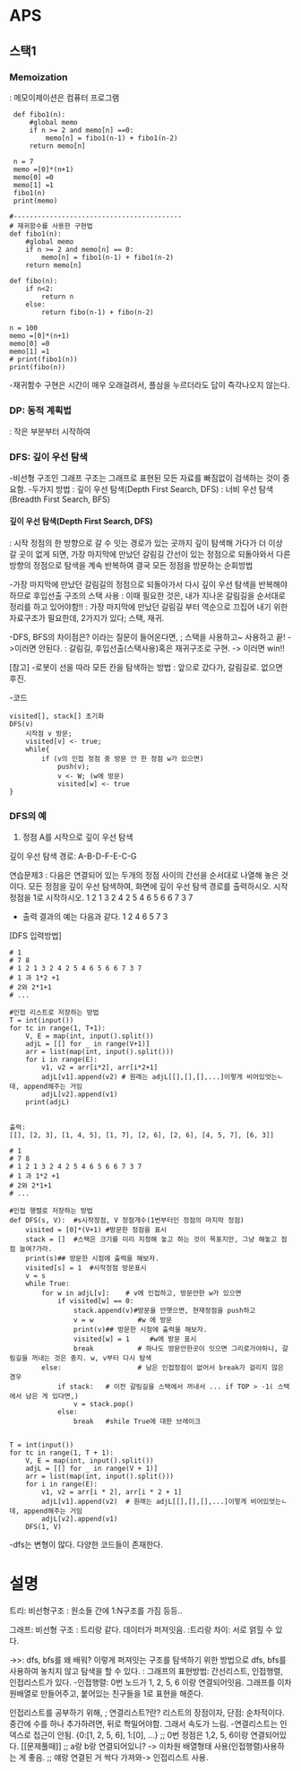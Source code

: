 # APS

## 스택1

### Memoization

: 메모이제이션은 컴퓨터 프로그램

```
 def fibo1(n):
     #global memo
     if n >= 2 and memo[n] ==0:
         memo[n] = fibo1(n-1) + fibo1(n-2)
     return memo[n]

 n = 7
 memo =[0]*(n+1)
 memo[0] =0
 memo[1] =1
 fibo1(n)
 print(memo)

#------------------------------------------
# 재귀함수를 사용한 구현법
def fibo1(n):
    #global memo
    if n >= 2 and memo[n] == 0:
        memo[n] = fibo1(n-1) + fibo1(n-2)
    return memo[n]

def fibo(n):
    if n<2:
        return n
    else:
        return fibo(n-1) + fibo(n-2)

n = 100
memo =[0]*(n+1)
memo[0] =0
memo[1] =1
# print(fibo1(n))
print(fibo(n))
```

-재귀함수 구현은 시간이 매우 오래걸려서, 플삼을 누르더라도 답이 즉각나오지 않는다.

### DP: 동적 계획법

: 작은 부분부터 시작하여

### DFS: 깊이 우선 탐색

-비선형 구조인 그래프 구조는 그래프로 표현된 모든 자료를 빠짐없이 검색하는 것이 중요함. -두가지 방법
: 깊이 우선 탐색(Depth First Search, DFS)
: 너비 우선 탐색(Breadth First Search, BFS)

#### 깊이 우선 탐색(Depth First Search, DFS)

: 시작 정점의 한 방향으로 갈 수 잇는 경로가 있는 곳까지 깊이 탐색해 가다가 더 이상 갈 곳이 없게 되면, 가장 마지막에 만났던 갈림길 간선이 있는 정점으로 되돌아와서 다른 방향의 정점으로 탐색을 계속 반복하여 결국 모든 정점을 방문하는 순회방법

-가장 마지막에 만났던 갈림길의 정점으로 되돌아가서 다시 깊이 우선 탐색을 반복해야 하므로 후입선출 구조의 스택 사용
: 이때 필요한 것은, 내가 지나온 갈림길을 순서대로 정리를 하고 있어야함!!
: 가장 마지막에 만났던 갈림길 부터 역순으로 끄집어 내기 위한 자료구조가 필요한데, 2가지가 있다; 스택, 재귀.

-DFS, BFS의 차이점은? 이라는 질문이 들어온다면,
; 스택을 사용하고~ 사용하고 끝! ->이러면 안된다.
: 갈림길, 후입선출(스택사용)혹은 재귀구조로 구현. -> 이러면 win!!

[참고] -로봇이 선을 따라 모든 칸을 탐색하는 방법
: 앞으로 갔다가, 갈림길로. 없으면 후진.

-코드

```
visited[], stack[] 초기화
DFS(v)
    시작점 v 방문;
    visited[v] <- true;
    while{
        if (v의 인접 정점 중 방문 안 한 정점 w가 있으면)
            push(v);
            v <- W; (w에 방문)
            visited[w] <- true
}
```

### DFS의 예

1. 정점 A를 시작으로 깊이 우선 탐색

깊이 우선 탐색 경로: A-B-D-F-E-C-G

연습문제3
: 다음은 연결되어 있는 두개의 정점 사이의 간선을 순서대로 나열해 놓은 것이다. 모든 정점을 깊이 우선 탐색하여, 화면에 깊이 우선 탐색 경로를 출력하시오. 시작 정점을 1로 시작하시오.
1 2 1 3 2 4 2 5 4 6 5 6 6 7 3 7

- 출력 결과의 예는 다음과 같다.
  1 2 4 6 5 7 3

[DFS 입력방법]

```
# 1
# 7 8
# 1 2 1 3 2 4 2 5 4 6 5 6 6 7 3 7
# 1 과 1*2 +1
# 2와 2*1+1
# ...

#인접 리스트로 저장하는 방법
T = int(input())
for tc in range(1, T+1):
    V, E = map(int, input().split())
    adjL = [[] for _ in range(V+1)]
    arr = list(map(int, input().split()))
    for i in range(E):
        v1, v2 = arr[i*2], arr[i*2+1]
        adjL[v1].append(v2) # 원래는 adjL[[],[],[],...]이렇게 비어있엇는ㄴ데, append해주는 거임
        adjL[v2].append(v1)
    print(adjL)


출력:
[[], [2, 3], [1, 4, 5], [1, 7], [2, 6], [2, 6], [4, 5, 7], [6, 3]]
```

```
# 1
# 7 8
# 1 2 1 3 2 4 2 5 4 6 5 6 6 7 3 7
# 1 과 1*2 +1
# 2와 2*1+1
# ...

#인접 행렬로 저장하는 방법
def DFS(s, V):  #s시작정점, V 정점개수(1번부터인 정점의 마지막 정점)
    visited = [0]*(V+1) #방문한 정점을 표시
    stack = []  #스택은 크기를 미리 지정해 놓고 하는 것이 목표지만, 그냥 해놓고 점점 늘여?가라.
    print(s)## 방문한 시점에 출력을 해보자.
    visited[s] = 1  #시작정점 방문표시
    v = s
    while True:
        for w in adjL[v]:    # v에 인접하고, 방문안한 w가 있으면
            if visited[w] == 0:
                stack.append(v)#방문을 안햇으면, 현재정점을 push하고
                v = w           #w 에 방문
                print(v)## 방문한 시점에 출력을 해보자.
                visited[w] = 1     #w에 방문 표시
                break           # 하나도 방문안한곳이 잇으면 그리로가야하니, 갈림길을 꺼내는 것은 중지. w, v부터 다시 탐색
        else:                   # 남은 인접정점이 없어서 break가 걸리지 않은 경우
            if stack:   # 이전 갈림길을 스택에서 꺼내서 ... if TOP > -1( 스택에서 남은 게 있다면,)
                v = stack.pop()
            else:
                break   #shile True에 대한 브레이크


T = int(input())
for tc in range(1, T + 1):
    V, E = map(int, input().split())
    adjL = [[] for _ in range(V + 1)]
    arr = list(map(int, input().split()))
    for i in range(E):
        v1, v2 = arr[i * 2], arr[i * 2 + 1]
        adjL[v1].append(v2)  # 원래는 adjL[[],[],[],...]이렇게 비어있엇는ㄴ데, append해주는 거임
        adjL[v2].append(v1)
    DFS(1, V)
```

-dfs는 변형이 많다. 다양한 코드들이 존재한다.

# 설명

트리: 비선형구조
: 원소들 간에 1:N구조를 가짐
등등..

그래프: 비선형 구조
: 트리랑 같다. 데이터가 퍼져잇음.
:트리랑 차이: 서로 얽힐 수 있다.

->>: dfs, bfs를 왜 배워?
이렇게 퍼져잇는 구조를 탐색하기 위한 방법으로
dfs, bfs를 사용하여 놓치지 않고 탐색을 할 수 있다.
: 그래프의 표현방법: 간선리스트, 인접행렬, 인접리스트가 있다. -인접행렬: 0번 노드가 1, 2, 5, 6 이랑 연결되어잇음.
그래프를 이차원배열로 만들어주고, 붙어있는 친구들을 1로 표현을 해준다.

인접리스트를 공부하기 위해,
; 연결리스트?란?
리스트의 장점이자, 단점: 순차적이다. 중간에 수를 하나 추가하려면, 뒤로 쫙밀어야함. 그래서 속도가 느림. -연결리스트는 인덱스로 접근이 안됨.
{0:[1, 2, 5, 6], 1:[0], ...}
;; 0번 정점은 1,2, 5, 6이랑 연결되어있다.
[[문제풀때]]
;; a랑 b랑 연결되어있니? -> 이차원 배열형태 사용(인접행렬)사용하는 게 좋음.
;; 얘랑 연결된 거 싹다 가져와-> 인접리스트 사용.
